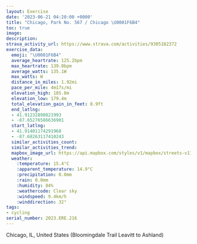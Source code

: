 ```yaml
---
layout: Exercise
date: '2023-06-21 04:20:00 +0000'
title: "Chicago, Park No. 567 / Chicago \U0001F6B4"
toc: true
image:
description:
strava_activity_url: https://www.strava.com/activities/9305182372
exercise_data:
  emoji: "\U0001F6B4"
  average_heartrate: 125.2bpm
  max_heartrate: 139.0bpm
  average_watts: 135.1W
  max_watts: W
  distance_in_miles: 1.92mi
  pace_per_mile: 4m17s/mi
  elevation_high: 185.8m
  elevation_low: 179.4m
  total_elevation_gain_in_feet: 8.9ft
  end_latlng:
  - 41.91232890821993
  - -87.65276586636901
  start_latlng:
  - 41.91401174291968
  - -87.68263117410243
  similar_activities_count:
  similar_activities_trend:
  mapbox_image_url: https://api.mapbox.com/styles/v1/mapbox/streets-v11/static/path-5+787af2-1.0(ojy~FfcdvOOgECgFFwBZeD%40sCK_TO%7BOAwDE%7BAGiAKw%40EIGEKAIBIHGLCPAt%40Bn%40AHC%40_%40H%5BBeDC%5DEGCISE%5B%3FcDIoAs%40iEoB_NKeACy%40%40yCMcYD_ALYjEsGbI_M),pin-s-s+e5b22e(-87.68068,41.91416),pin-s-f+89ae00(-87.65444,41.91432999999999)/auto/800x800?access_token=pk.eyJ1Ijoiam9zaGJlY2ttYW4iLCJhIjoiY205eWR2aDd1MWZ6djJrbXc4a3M0bWZleiJ9.XiG9OWkNcZk2QzjJbxLB4A
  weather:
    :temperature: 15.4°C
    :apparent_temperature: 14.9°C
    :precipitation: 0.0mm
    :rain: 0.0mm
    :humidity: 84%
    :weathercode: Clear sky
    :windspeed: 9.4km/h
    :winddirection: 32°
tags:
- cycling
serial_number: 2023.ERE.216
---
```

Chicago, IL, United States (Bloomingdale Trail Leavitt to Ashland)
